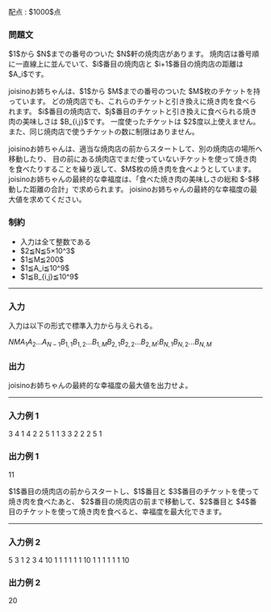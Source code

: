 
<div>

<span>

<span>

<p>
配点 : $1000$点
</p>

<div>

<section>

### **問題文**

<p>
$1$から $N$までの番号のついた $N$軒の焼肉店があります。
焼肉店は番号順に一直線上に並んでいて、$i$番目の焼肉店と $i+1$番目の焼肉店の距離は $A_i$です。
</p>

<p>
joisinoお姉ちゃんは、$1$から $M$までの番号のついた $M$枚のチケットを持っています。
どの焼肉店でも、これらのチケットと引き換えに焼き肉を食べられます。
$i$番目の焼肉店で、$j$番目のチケットと引き換えに食べられる焼き肉の美味しさは $B_{i,j}$です。
一度使ったチケットは $2$度以上使えません。
また、同じ焼肉店で使うチケットの数に制限はありません。
</p>

<p>
joisinoお姉ちゃんは、適当な焼肉店の前からスタートして、別の焼肉店の場所へ移動したり、
目の前にある焼肉店でまだ使っていないチケットを使って焼き肉を食べたりすることを繰り返して、$M$枚の焼き肉を食べようとしています。
joisinoお姉ちゃんの最終的な幸福度は、「食べた焼き肉の美味しさの総和 $-$移動した距離の合計」で求められます。
joisinoお姉ちゃんの最終的な幸福度の最大値を求めてください。
</p>

</section>

</div>

<div>

<section>

### **制約**

<ul>

<li>
入力は全て整数である
</li>

<li>
$2≦N≦5×10^3$
</li>

<li>
$1≦M≦200$
</li>

<li>
$1≦A_i≦10^9$
</li>

<li>
$1≦B_{i,j}≦10^9$
</li>

</ul>

</section>

</div>

---

<div>

<div>

<section>

### **入力**

<p>
入力は以下の形式で標準入力から与えられる。
</p>

<div>

$N$$M$$A_1$$A_2$$...$$A_{N-1}$$B_{1,1}$$B_{1,2}$$...$$B_{1,M}$$B_{2,1}$$B_{2,2}$$...$$B_{2,M}$$:$$B_{N,1}$$B_{N,2}$$...$$B_{N,M}$
</div>

</section>

</div>

<div>

<section>

### **出力**

<p>
joisinoお姉ちゃんの最終的な幸福度の最大値を出力せよ。
</p>

</section>

</div>

</div>

---

<div>

<section>

### **入力例 1**

<div>

3 4
1 4
2 2 5 1
1 3 3 2
2 2 5 1

</div>

</section>

</div>

<div>

<section>

### **出力例 1**

<div>

11

</div>

<p>
$1$番目の焼肉店の前からスタートし、$1$番目と $3$番目のチケットを使って焼き肉を食べたあと、
$2$番目の焼肉店の前まで移動して、$2$番目と $4$番目のチケットを使って焼き肉を食べると、幸福度を最大化できます。
</p>

</section>

</div>

---

<div>

<section>

### **入力例 2**

<div>

5 3
1 2 3 4
10 1 1
1 1 1
1 10 1
1 1 1
1 1 10

</div>

</section>

</div>

<div>

<section>

### **出力例 2**

<div>

20

</div>

</section>

</div>

</span>

</span>

</div>
